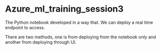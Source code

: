# Azure_ml_training_session3

The Python notebook developed in a way that. We can deploy  a real time endpoint to access. 

There are two methods, one is from deploying from the notebook only and another from deploying through UI.
